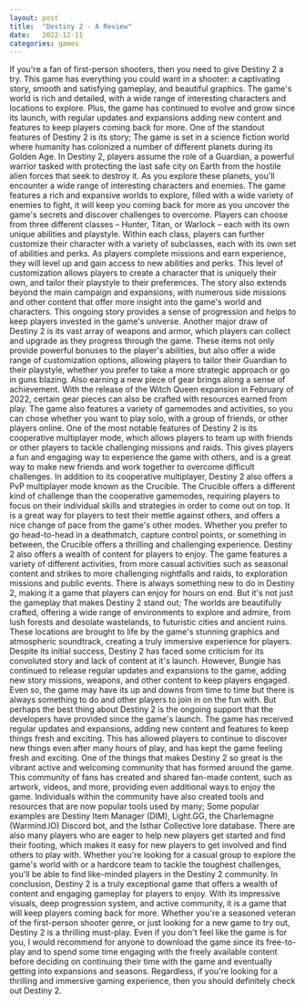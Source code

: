 ```yaml
---
layout: post
title:  "Destiny 2 - A Review"
date:   2022-12-11
categories: games
---
```

If you're a fan of first-person shooters, then you need to give Destiny 2 a try. This game has everything you could want in a shooter: a captivating story, smooth and satisfying gameplay, and beautiful graphics. The game's world is rich and detailed, with a wide range of interesting characters and locations to explore. Plus, the game has continued to evolve and grow since its launch, with regular updates and expansions adding new content and features to keep players coming back for more.
One of the standout features of Destiny 2 is its story; The game is set in a science fiction world where humanity has colonized a number of different planets during its Golden Age. In Destiny 2, players assume the role of a Guardian, a powerful warrior tasked with protecting the last safe city on Earth from the hostile alien forces that seek to destroy it. As you explore these planets, you'll encounter a wide range of interesting characters and enemies. The game features a rich and expansive worlds to explore, filled with a wide variety of enemies to fight, it will keep you coming back for more as you uncover the game's secrets and discover challenges to overcome.
Players can choose from three different classes – Hunter, Titan, or Warlock – each with its own unique abilities and playstyle. Within each class, players can further customize their character with a variety of subclasses, each with its own set of abilities and perks. As players complete missions and earn experience, they will level up and gain access to new abilities and perks. This level of customization allows players to create a character that is uniquely their own, and tailor their playstyle to their preferences.
The story also extends beyond the main campaign and expansions, with numerous side missions and other content that offer more insight into the game's world and characters. This ongoing story provides a sense of progression and helps to keep players invested in the game's universe.
Another major draw of Destiny 2 is its vast array of weapons and armor, which players can collect and upgrade as they progress through the game. These items not only provide powerful bonuses to the player's abilities, but also offer a wide range of customization options, allowing players to tailor their Guardian to their playstyle, whether you prefer to take a more strategic approach or go in guns blazing. Also earning a new piece of gear brings along a sense of achievement. With the release of the Witch Queen expansion in February of 2022, certain gear pieces can also be crafted with resources earned from play.
The game also features a variety of gamemodes and activities, so you can chose whether you want to play solo, with a group of friends, or other players online.
One of the most notable features of Destiny 2 is its cooperative multiplayer mode, which allows players to team up with friends or other players to tackle challenging missions and raids. This gives players a fun and engaging way to experience the game with others, and is a great way to make new friends and work together to overcome difficult challenges.
In addition to its cooperative multiplayer, Destiny 2 also offers a PvP multiplayer mode known as the Crucible. The Crucible offers a different kind of challenge than the cooperative gamemodes, requiring players to focus on their individual skills and strategies in order to come out on top. It is a great way for players to test their mettle against others, and offers a nice change of pace from the game's other modes. Whether you prefer to go head-to-head in a deathmatch, capture control points, or something in between, the Crucible offers a thrilling and challenging experience.
Destiny 2 also offers a wealth of content for players to enjoy. The game features a variety of different activities, from more casual activities such as seasonal content and strikes to more challenging nightfalls and raids, to exploration missions and public events. There is always something new to do in Destiny 2, making it a game that players can enjoy for hours on end.
But it's not just the gameplay that makes Destiny 2 stand out; The worlds are beautifully crafted, offering a wide range of environments to explore and admire, from lush forests and desolate wastelands, to futuristic cities and ancient ruins. These locations are brought to life by the game's stunning graphics and atmospheric soundtrack, creating a truly immersive experience for players.
Despite its initial success, Destiny 2 has faced some criticism for its convoluted story and lack of content at it's launch. However, Bungie has continued to release regular updates and expansions to the game, adding new story missions, weapons, and other content to keep players engaged. Even so, the game may have its up and downs from time to time but there is always something to do and other players to join in on the fun with.
But perhaps the best thing about Destiny 2 is the ongoing support that the developers have provided since the game's launch. The game has received regular updates and expansions, adding new content and features to keep things fresh and exciting. This has allowed players to continue to discover new things even after many hours of play, and has kept the game feeling fresh and exciting.
One of the things that makes Destiny 2 so great is the vibrant active and welcoming community that has formed around the game. This community of fans has created and shared fan-made content, such as artwork, videos, and more, providing even additional ways to enjoy the game. Individuals within the community have also created tools and resources that are now popular tools used by many; Some popular examples are Destiny Item Manager (DIM), Light.GG, the Charlemagne (Warmind.IO) Discord bot, and the Isthar Collective lore database.
There are also many players who are eager to help new players get started and find their footing, which makes it easy for new players to get involved and find others to play with. Whether you're looking for a casual group to explore the game's world with or a hardcore team to tackle the toughest challenges, you'll be able to find like-minded players in the Destiny 2 community.
In conclusion, Destiny 2 is a truly exceptional game that offers a wealth of content and engaging gameplay for players to enjoy. With its impressive visuals, deep progression system, and active community, it is a game that will keep players coming back for more. Whether you're a seasoned veteran of the first-person shooter genre, or just looking for a new game to try out, Destiny 2 is a thrilling must-play.
Even if you don't feel like the game is for you, I would recommend for anyone to download the game since its free-to-play and to spend some time engaging with the freely available content before deciding on continuing their time with the game and eventually getting into expansions and seasons. Regardless, if you're looking for a thrilling and immersive gaming experience, then you should definitely check out Destiny 2.